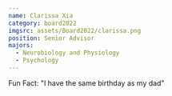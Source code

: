 ```yaml
---
name: Clarissa Xia
category: board2022
imgsrc: assets/Board2022/clarissa.png
position: Senior Advisor
majors:
  - Neurobiology and Physiology
  - Psychology
---
```

Fun Fact: "I have the same birthday as my dad"
